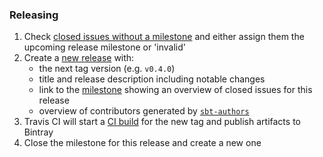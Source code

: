 ### Releasing

1. Check [closed issues without a milestone](https://github.com/sbt/sbt-java-formatter/issues?utf8=%E2%9C%93&q=is%3Aissue%20is%3Aclosed%20no%3Amilestone) and either assign them the upcoming release milestone or 'invalid'
1. Create a [new release](https://github.com/sbt/sbt-java-formatter/releases/new) with:
    * the next tag version (e.g. `v0.4.0`)
    * title and release description including notable changes
    * link to the [milestone](https://github.com/sbt/sbt-java-formatter/milestones) showing an overview of closed issues for this release
    * overview of contributors generated by [`sbt-authors`](https://github.com/2m/authors)
1. Travis CI will start a [CI build](https://travis-ci.org/sbt/sbt-java-formatter/builds) for the new tag and publish artifacts to Bintray
1. Close the milestone for this release and create a new one
